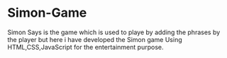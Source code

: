 # Simon-Game
Simon Says is the game which is used to playe by adding the phrases by the player but here i have developed the Simon game Using HTML,CSS,JavaScript for the entertainment purpose.
